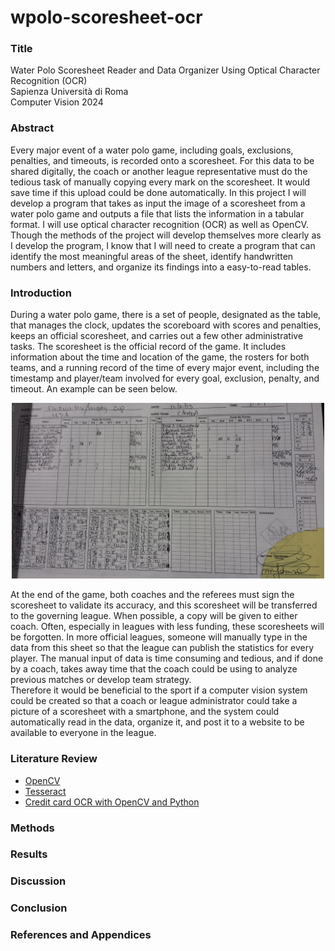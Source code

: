 # wpolo-scoresheet-ocr



### Title

Water Polo Scoresheet Reader and Data Organizer Using Optical Character Recognition (OCR)<br/>
Sapienza Università di Roma<br/>
Computer Vision 2024



### Abstract

Every major event of a water polo game, including goals, exclusions, penalties, and timeouts, is recorded onto a scoresheet. For this data to be shared digitally, the coach or another league representative must do the tedious task of manually copying every mark on the scoresheet. It would save time if this upload could be done automatically. In this project I will develop a program that takes as input the image of a scoresheet from a water polo game and outputs a file that lists the information in a tabular format. I will use optical character recognition (OCR) as well as OpenCV. Though the methods of the project will develop themselves more clearly as I develop the program, I know that I will need to create a program that can identify the most meaningful areas of the sheet, identify handwritten numbers and letters, and organize its findings into a easy-to-read tables.



### Introduction

During a water polo game, there is a set of people, designated as the table, that manages the clock, updates the scoreboard with scores and penalties, keeps an official scoresheet, and carries out a few other administrative tasks. The scoresheet is the official record of the game. It includes information about the time and location of the game, the rosters for both teams, and a running record of the time of every major event, including the timestamp and player/team involved for every goal, exclusion, penalty, and timeout. An example can be seen below.

<p align="center">
  <img src="assets/scoresheet.jpeg" width="500">
</p>
At the end of the game, both coaches and the referees must sign the scoresheet to validate its accuracy, and this scoresheet will be transferred to the governing league. When possible, a copy will be given to either coach. Often, especially in leagues with less funding, these scoresheets will be forgotten. In more official leagues, someone will manually type in the data from this sheet so that the league can publish the statistics for every player. The manual input of data is time consuming and tedious, and if done by a coach, takes away time that the coach could be using to analyze previous matches or develop team strategy.
<br/>
Therefore it would be beneficial to the sport if a computer vision system could be created so that a coach or league administrator could take a picture of a scoresheet with a smartphone, and the system could automatically read in the data, organize it, and post it to a website to be available to everyone in the league.



### Literature Review

- [OpenCV](https://opencv.org/)
- [Tesseract](https://github.com/tesseract-ocr/tesseract)
- [Credit card OCR with OpenCV and Python](https://pyimagesearch.com/2017/07/17/credit-card-ocr-with-opencv-and-python/)



### Methods

### Results

### Discussion

### Conclusion

### References and Appendices
